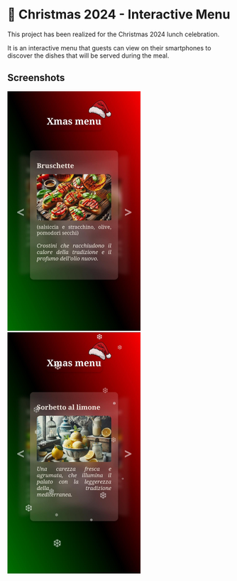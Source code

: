 # 🎄 Christmas 2024 - Interactive Menu 

This project has been realized for the Christmas 2024 lunch celebration.

It is an interactive menu that guests can view on their smartphones to discover the dishes that will be served during the meal. 

## Screenshots

<img src="imgs/screen1.jpeg" alt="Screenshot 1" width="300" />
<img src="imgs/screen2.jpeg" alt="Screenshot 2" width="300" />
